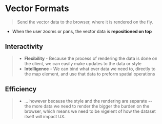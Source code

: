 # Vector Formats

> Send the vector data to the browser, where it is rendered on the fly.
  * When the user zooms or pans, the vector data is **repositioned on top**

## Interactivity
> * **Flexibility** - Because the process of rendering the data is done on the client, we can easily make updates to the data or style
> * **Intelligence** -  We can bind what ever data we need to, directly to the map element, and use that data to preform spatial operations

## Efficiency
> * ... however because the style and the rendering are separate -- the more data we need to render the bigger the burden on the browser, which means we need to be vigelent of how the dataset itself will impact UX.
